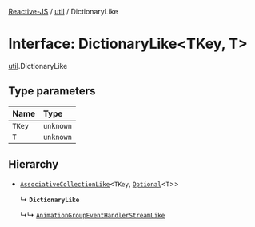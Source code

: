 [Reactive-JS](../README.md) / [util](../modules/util.md) / DictionaryLike

# Interface: DictionaryLike<TKey, T\>

[util](../modules/util.md).DictionaryLike

## Type parameters

| Name | Type |
| :------ | :------ |
| `TKey` | `unknown` |
| `T` | `unknown` |

## Hierarchy

- [`AssociativeCollectionLike`](util.AssociativeCollectionLike.md)<`TKey`, [`Optional`](../modules/functions.md#optional)<`T`\>\>

  ↳ **`DictionaryLike`**

  ↳↳ [`AnimationGroupEventHandlerStreamLike`](streaming.AnimationGroupEventHandlerStreamLike.md)
